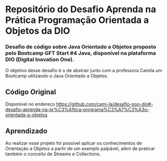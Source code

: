 # Repositório do Desafio Aprenda na Prática Programação Orientada a Objetos da DIO

### Desafio de código sobre Java Orientado a Objetos proposto pelo Bootcamp GFT Start #4 Java, disponível na plataforma DIO (Digital Inovation One).

O objetivo desse desafio é o de abstrair junto com a professora Camila um Bootcamp utilizando o Java Orientado a Objetos.

## Código Original
Disponível no endereço https://github.com/cami-la/desafio-poo-dio#-desafio-aprenda-na-pr%C3%A1tica-programa%C3%A7%C3%A3o-orientada-a-objetos

## Aprendizado
Ao realizar esse projeto foi possível aplicar os conhecimentos de Orientação a Objetos a partir de um exemplo palpável, além de praticar também o conceito de Streams e Collections.
